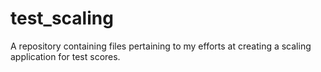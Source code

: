 # test_scaling
A repository containing files pertaining to my efforts at creating a scaling application for test scores. 
